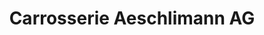 ---
title: "Carrosserie Aeschlimann AG"
url: /daellikon/carrosserie-aeschlimann-ag/
shop: Autowerkstatt
---